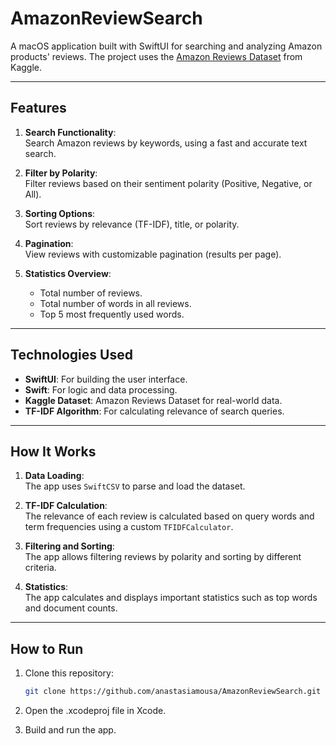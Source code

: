 # AmazonReviewSearch

A macOS application built with SwiftUI for searching and analyzing Amazon products' reviews. The project uses the [Amazon Reviews Dataset](https://www.kaggle.com/datasets/kritanjalijain/amazon-reviews) from Kaggle.

---

## Features

1. **Search Functionality**:  
   Search Amazon reviews by keywords, using a fast and accurate text search.

2. **Filter by Polarity**:  
   Filter reviews based on their sentiment polarity (Positive, Negative, or All).

3. **Sorting Options**:  
   Sort reviews by relevance (TF-IDF), title, or polarity.

4. **Pagination**:  
   View reviews with customizable pagination (results per page).

5. **Statistics Overview**:  
   - Total number of reviews.
   - Total number of words in all reviews.
   - Top 5 most frequently used words.

---

## Technologies Used

- **SwiftUI**: For building the user interface.
- **Swift**: For logic and data processing.
- **Kaggle Dataset**: Amazon Reviews Dataset for real-world data.
- **TF-IDF Algorithm**: For calculating relevance of search queries.

---

## How It Works

1. **Data Loading**:  
   The app uses `SwiftCSV` to parse and load the dataset.

2. **TF-IDF Calculation**:  
   The relevance of each review is calculated based on query words and term frequencies using a custom `TFIDFCalculator`.

3. **Filtering and Sorting**:  
   The app allows filtering reviews by polarity and sorting by different criteria.

4. **Statistics**:  
   The app calculates and displays important statistics such as top words and document counts.

---

## How to Run

1. Clone this repository:
   ```bash
   git clone https://github.com/anastasiamousa/AmazonReviewSearch.git

2. Open the .xcodeproj file in Xcode.

3. Build and run the app.
